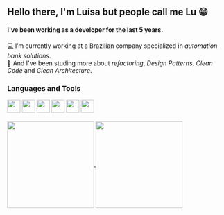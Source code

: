 
<div>

  ## Hello there, I'm Luísa but people call me Lu 😁
   #### I've been working as a developer for the last 5 years.
  💻 I’m currently working at a Brazilian company specialized in <em>automation bank solutions</em>. <br>
  📝 And I've been studing more about <em>refactoring</em>, <em>Design Patterns</em>, <em>Clean Code</em> and <em>Clean Architecture</em>.
  
  ### Languages and Tools
  
  <div>
   <img style="width: 30px" src="https://cdn.jsdelivr.net/gh/devicons/devicon/icons/css3/css3-original.svg" />
   <img style="width: 30px" src="https://cdn.jsdelivr.net/gh/devicons/devicon/icons/html5/html5-original.svg" />
   <img style="width: 30px" src="https://cdn.jsdelivr.net/gh/devicons/devicon/icons/angularjs/angularjs-original.svg" />
   <img style="width: 30px" src="https://cdn.jsdelivr.net/gh/devicons/devicon/icons/typescript/typescript-original.svg" />
   
   <img style="width: 30px" src="https://cdn.jsdelivr.net/gh/devicons/devicon/icons/java/java-original.svg" />
   <img style="width: 30px" src="https://cdn.jsdelivr.net/gh/devicons/devicon/icons/spring/spring-original.svg" />
  
  </div>
  <br>
                              
  <a href="https://github.com/LuisaBorgesMendonca/github-readme-stats">
    <img height=200 align="center" src="https://github-readme-stats.vercel.app/api?username=LuisaBorgesMendonca" />
  </a>
  <a href="https://github.com/LuisaBorgesMendonca/convoychat">
    <img height=200 align="center" src="https://github-readme-stats.vercel.app/api/top-langs?username=LuisaBorgesMendonca&layout=compact&langs_count=8&card_width=320" />
  </a>
</div>

<!--
**LuisaBorgesMendonca/LuisaBorgesMendonca** is a ✨ _special_ ✨ repository because its `README.md` (this file) appears on your GitHub profile.

Here are some ideas to get you started:

- 🔭 I’m currently working on ...
- 🌱 I’m currently learning ...
- 👯 I’m looking to collaborate on ...
- 🤔 I’m looking for help with ...
- 💬 Ask me about ...
- 📫 How to reach me: ...
- 😄 Pronouns: ...
- ⚡ Fun fact: ...
-->
